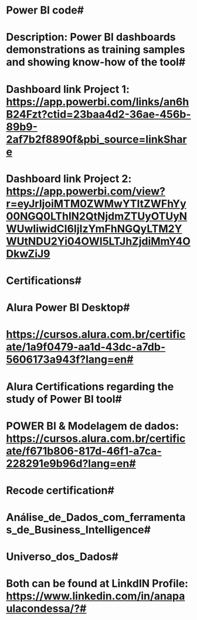 # Power BI code#
# Description: Power BI dashboards demonstrations as training samples and showing know-how of the tool#
# Dashboard link Project 1: https://app.powerbi.com/links/an6hB24Fzt?ctid=23baa4d2-36ae-456b-89b9-2af7b2f8890f&pbi_source=linkShare #
# Dashboard link Project 2: https://app.powerbi.com/view?r=eyJrIjoiMTM0ZWMwYTItZWFhYy00NGQ0LThlN2QtNjdmZTUyOTUyNWUwIiwidCI6IjIzYmFhNGQyLTM2YWUtNDU2Yi04OWI5LTJhZjdiMmY4ODkwZiJ9 #
# Certifications#
# Alura Power BI Desktop#
# https://cursos.alura.com.br/certificate/1a9f0479-aa1d-43dc-a7db-5606173a943f?lang=en#
# Alura Certifications regarding the study of Power BI tool#
# POWER BI & Modelagem de dados: https://cursos.alura.com.br/certificate/f671b806-817d-46f1-a7ca-228291e9b96d?lang=en#
# Recode certification#
# Análise_de_Dados_com_ferramentas_de_Business_Intelligence#
# Universo_dos_Dados# 
# Both can be found at LinkdIN Profile: https://www.linkedin.com/in/anapaulacondessa/?#
